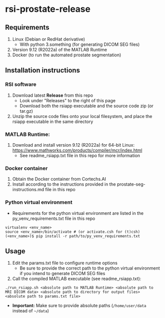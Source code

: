 # rsi-prostate-release

## Requirements
1. Linux (Debian or RedHat derivative)
   - With python 3.something (for generating DICOM SEG files)
3. Version 9.12 (R2022a) of the MATLAB Runtime
4. Docker (to run the automated prostate segmentation)

## Installation instructions
### RSI software
1. Download latest **Release** from this repo
      - Look under "Releases" to the right of this page
      - Download both the rsiapp executable and the source code zip (or tar.gz)
3. Unzip the source code files onto your local filesystem, and place the rsiapp executable in the same directory

### MATLAB Runtime:
1. Download and install version 9.12 (R2022a) for 64-bit Linux: https://www.mathworks.com/products/compiler/mcr/index.html
   - See readme_rsiapp.txt file in this repo for more information

### Docker container
1. Obtain the Docker container from Cortechs.AI
2. Install according to the instructions provided in the prostate-seg-instructions.md file in this repo

### Python virtual environment
- Requirements for the python virtual environment are listed in the py_venv_requirements.txt file in this repo
```
virtualenv <env_name>
source <env_name>/bin/activate # (or activate.csh for (t)csh)
(<env_name>)$ pip install -r path/to/py_venv_requirements.txt
```

## Usage
1. Edit the params.txt file to configure runtime options
   - Be sure to provide the correct path to the python virtual environment if you intend to generate DICOM SEG files
3. Call the compiled MATLAB executable (see readme_rsiapp.txt):
```
./run_rsiapp.sh <absolute path to MATLAB Runtime> <absolute path to MRI DICOM data> <absolute path to directory for output files> <absolute path to params.txt file>
```
   - **Important:** Make sure to provide absolute paths (`/home/user/data` instead of `~/data`)
